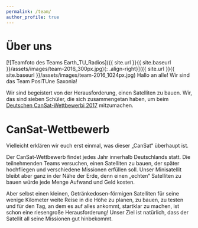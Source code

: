 ```yaml
---
permalink: /team/
author_profile: true
---
```

# Über uns
[![Teamfoto des Teams Earth_TU_Radios]({{ site.url }}{{ site.baseurl }}/assets/images/team-2016_300px.jpg){: .align-right}]({{ site.url }}{{ site.baseurl }}/assets/images/team-2016_1024px.jpg)
Hallo an alle! Wir sind das Team PosiTUne Saxonia! 

Wir sind begeistert von der Herausforderung, einen Satelliten zu bauen. Wir, das sind sieben Schüler, die sich zusammengetan haben, um beim [Deutschen CanSat-Wettbewerbi 2017](http://cansat.de) mitzumachen.

# CanSat-Wettbewerb
Vielleicht erklären wir euch erst einmal, was dieser „CanSat“ überhaupt ist.

Der CanSat-Wettbewerb findet jedes Jahr innerhalb Deutschlands statt. Die teilnehmenden Teams versuchen, einen Satelliten zu bauen, der später hochfliegen und verschiedene Missionen erfüllen soll. Unser Minisatellit bleibt aber ganz in der Nähe der Erde, denn einen „echten“ Satelliten zu bauen würde jede Menge Aufwand und Geld kosten.

Aber selbst einen kleinen, Getränkedosen-förmigen Satelliten für seine wenige Kilometer weite Reise in die Höhe zu planen, zu bauen, zu testen und für den Tag, an dem es auf alles ankommt, startklar zu machen, ist schon eine riesengroße Herausforderung! Unser Ziel ist natürlich, dass der Satellit all seine Missionen gut hinbekommt.

